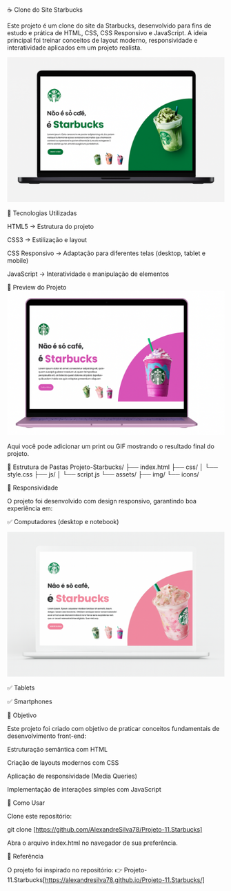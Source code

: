 ☕ Clone do Site Starbucks

Este projeto é um clone do site da Starbucks, desenvolvido para fins de estudo e prática de HTML, CSS, CSS Responsivo e JavaScript.
A ideia principal foi treinar conceitos de layout moderno, responsividade e interatividade aplicados em um projeto realista.

<img src="https://github.com/AlexandreSilva78/Projeto-11.Starbucks/blob/main/assets/img/projeto-starbucks-notebook-preto.png">

🚀 Tecnologias Utilizadas

HTML5 → Estrutura do projeto

CSS3 → Estilização e layout

CSS Responsivo → Adaptação para diferentes telas (desktop, tablet e mobile)

JavaScript → Interatividade e manipulação de elementos

📸 Preview do Projeto
<img src="https://github.com/AlexandreSilva78/Projeto-11.Starbucks/blob/main/assets/img/projeto-starbucks-notebook-rose-gold.png">

Aqui você pode adicionar um print ou GIF mostrando o resultado final do projeto.

📂 Estrutura de Pastas
Projeto-Starbucks/
├── index.html
├── css/
│   └── style.css
├── js/
│   └── script.js
└── assets/
    ├── img/
    └── icons/

📱 Responsividade

O projeto foi desenvolvido com design responsivo, garantindo boa experiência em:

✅ Computadores (desktop e notebook)

<img src="https://github.com/AlexandreSilva78/Projeto-11.Starbucks/blob/main/assets/img/projeto-starbucks-notebook-branco.png">

✅ Tablets

✅ Smartphones

🎯 Objetivo

Este projeto foi criado com objetivo de praticar conceitos fundamentais de desenvolvimento front-end:

Estruturação semântica com HTML

Criação de layouts modernos com CSS

Aplicação de responsividade (Media Queries)

Implementação de interações simples com JavaScript

📌 Como Usar

Clone este repositório:

git clone [https://github.com/AlexandreSilva78/Projeto-11.Starbucks]


Abra o arquivo index.html no navegador de sua preferência.

🔗 Referência

O projeto foi inspirado no repositório:
👉 Projeto-11.Starbucks[https://alexandresilva78.github.io/Projeto-11.Starbucks/]
